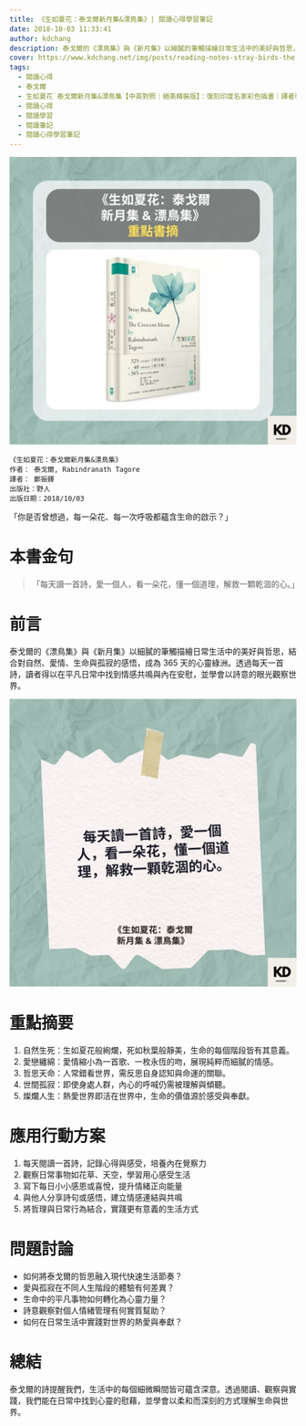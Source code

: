 ```yaml
---
title: 《生如夏花：泰戈爾新月集&漂鳥集》| 閱讀心得學習筆記
date: 2018-10-03 11:33:41
author: kdchang
description: 泰戈爾的《漂鳥集》與《新月集》以細膩的筆觸描繪日常生活中的美好與哲思，結合對自然、愛情、生命與孤寂的感悟，成為 365 天的心靈綠洲。透過每天一首詩，讀者得以在平凡日常中找到情感共鳴與內在安慰，並學會以詩意的眼光觀察世界。
cover: https://www.kdchang.net/img/posts/reading-notes-stray-birds-the-crescent-moon-1.jpg
tags:
  - 閱讀心得
  - 泰戈爾
  - 生如夏花˙泰戈爾新月集&漂鳥集【中英對照｜絕美精裝版】：復刻印度名家彩色插畫｜譯者導讀泰戈爾生平與作品
  - 閱讀心得
  - 閱讀學習
  - 閱讀筆記
  - 閱讀心得學習筆記
---
```


![](img/posts/reading-notes-stray-birds-the-crescent-moon-1.jpg)

```
《生如夏花：泰戈爾新月集&漂鳥集》
作者： 泰戈爾, Rabindranath Tagore
譯者： 鄭振鐸
出版社：野人
出版日期：2018/10/03
```

「你是否曾想過，每一朵花、每一次呼吸都蘊含生命的啟示？」

# 本書金句

> 「每天讀一首詩，愛一個人，看一朵花，懂一個道理，解救一顆乾涸的心。」

# 前言

泰戈爾的《漂鳥集》與《新月集》以細膩的筆觸描繪日常生活中的美好與哲思，結合對自然、愛情、生命與孤寂的感悟，成為 365 天的心靈綠洲。透過每天一首詩，讀者得以在平凡日常中找到情感共鳴與內在安慰，並學會以詩意的眼光觀察世界。

![](img/posts/reading-notes-stray-birds-the-crescent-moon-2.jpg)

# 重點摘要

1. 自然生死：生如夏花般絢爛，死如秋葉般靜美，生命的每個階段皆有其意義。
2. 愛戀纏綿：愛情縮小為一首歌、一枚永恆的吻，展現純粹而細膩的情感。
3. 哲思天命：人常錯看世界，需反思自身認知與命運的關聯。
4. 世間孤寂：即使身處人群，內心的呼喊仍需被理解與傾聽。
5. 燦爛人生：熱愛世界即活在世界中，生命的價值源於感受與奉獻。

# 應用行動方案

1. 每天閱讀一首詩，記錄心得與感受，培養內在覺察力
2. 觀察日常事物如花草、天空，學習用心感受生活
3. 寫下每日小小感恩或喜悅，提升情緒正向能量
4. 與他人分享詩句或感悟，建立情感連結與共鳴
5. 將哲理與日常行為結合，實踐更有意義的生活方式

# 問題討論

- 如何將泰戈爾的哲思融入現代快速生活節奏？
- 愛與孤寂在不同人生階段的體驗有何差異？
- 生命中的平凡事物如何轉化為心靈力量？
- 詩意觀察對個人情緒管理有何實質幫助？
- 如何在日常生活中實踐對世界的熱愛與奉獻？

# 總結

泰戈爾的詩提醒我們，生活中的每個細微瞬間皆可蘊含深意。透過閱讀、觀察與實踐，我們能在日常中找到心靈的慰藉，並學會以柔和而深刻的方式理解生命與世界。
